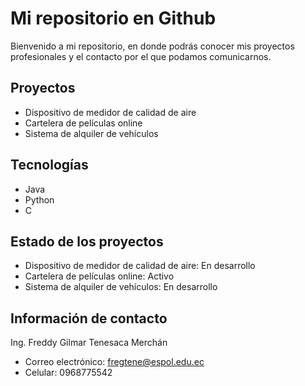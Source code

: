 # Mi repositorio en Github
Bienvenido a mi repositorio, en donde podrás conocer mis proyectos profesionales y el contacto por el que podamos comunicarnos.
## Proyectos 
* Dispositivo de medidor de calidad de aire
* Cartelera de películas online
* Sistema de alquiler de vehículos

## Tecnologías
* Java
* Python
* C

## Estado de los proyectos

* Dispositivo de medidor de calidad de aire: En desarrollo
* Cartelera de películas online: Activo
* Sistema de alquiler de vehículos: En desarrollo

## Información de contacto 
  Ing. Freddy Gilmar Tenesaca Merchán
* Correo electrónico: fregtene@espol.edu.ec
* Celular: 0968775542
